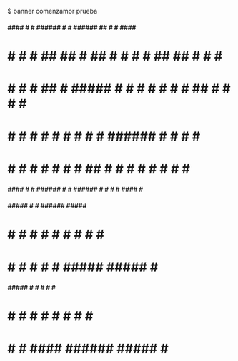 $ banner comenzamor prueba

  ####    ####   #    #  ######  #    #  ######    ##    #    #   ####   #####
 #    #  #    #  ##  ##  #       ##   #      #    #  #   ##  ##  #    #  #    #
 #       #    #  # ## #  #####   # #  #     #    #    #  # ## #  #    #  #    #
 #       #    #  #    #  #       #  # #    #     ######  #    #  #    #  #####
 #    #  #    #  #    #  #       #   ##   #      #    #  #    #  #    #  #   #
  ####    ####   #    #  ######  #    #  ######  #    #  #    #   ####   #    #


 #####   #####   #    #  ######  #####     ##
 #    #  #    #  #    #  #       #    #   #  #
 #    #  #    #  #    #  #####   #####   #    #
 #####   #####   #    #  #       #    #  ######
 #       #   #   #    #  #       #    #  #    #
 #       #    #   ####   ######  #####   #    #
